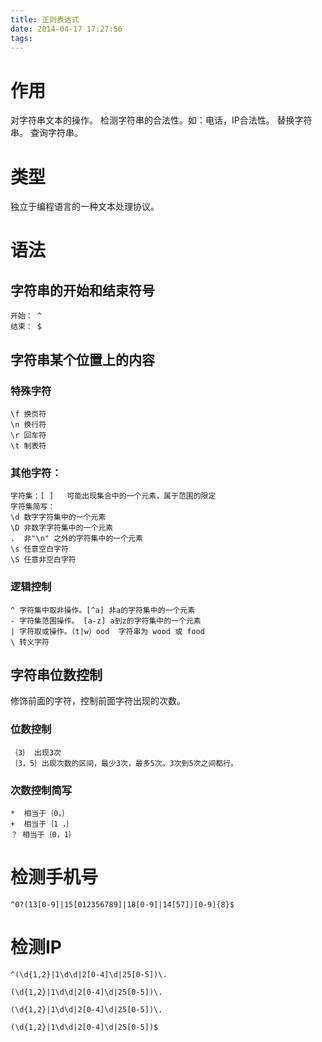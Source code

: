 ```yaml
---
title: 正则表达式
date: 2014-04-17 17:27:56
tags:
---
```


# 作用
对字符串文本的操作。
 检测字符串的合法性。如：电话，IP合法性。
 替换字符串。
 查询字符串。

# 类型
独立于编程语言的一种文本处理协议。

# 语法
## 字符串的开始和结束符号
```
开始： ^
结束： $
```
## 字符串某个位置上的内容
### 特殊字符
```
\f 换页符
\n 换行符
\r 回车符
\t 制表符
```

### 其他字符：
```
字符集：[ ]   可能出现集合中的一个元素，属于范围的限定
字符集简写：
\d 数字字符集中的一个元素 
\D 非数字字符集中的一个元素
.  非"\n" 之外的字符集中的一个元素
\s 任意空白字符
\S 任意非空白字符
```
### 逻辑控制
```
^ 字符集中取非操作。[^a] 非a的字符集中的一个元素
- 字符集范围操作。 [a-z] a到z的字符集中的一个元素
| 字符取或操作。（t|w）ood  字符串为 wood 或 food
\ 转义字符
```

## 字符串位数控制
修饰前面的字符，控制前面字符出现的次数。
### 位数控制
```
｛3｝ 出现3次
｛3，5｝出现次数的区间，最少3次，最多5次。3次到5次之间都行。
```
### 次数控制简写
```
*  相当于｛0，｝
+  相当于｛1 ，｝
？ 相当于｛0，1｝
```

# 检测手机号
```
^0?(13[0-9]|15[012356789]|18[0-9]|14[57])[0-9]{8}$
```
# 检测IP
```
^(\d{1,2}|1\d\d|2[0-4]\d|25[0-5])\.

(\d{1,2}|1\d\d|2[0-4]\d|25[0-5])\.

(\d{1,2}|1\d\d|2[0-4]\d|25[0-5])\.

(\d{1,2}|1\d\d|2[0-4]\d|25[0-5])$
```

